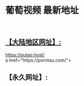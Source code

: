 <H1>葡萄视频 最新地址</H1><br>
<a href="https://putao.host/"><H2>【大陆地区网址】:</H2>https://putao.host/</a><br>
a href="https://porntau.com/"><H2>【永久网址】:</H2><https://porntau.com/</a>
